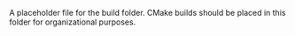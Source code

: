 A placeholder file for the build folder.
CMake builds should be placed in this folder for organizational purposes.
